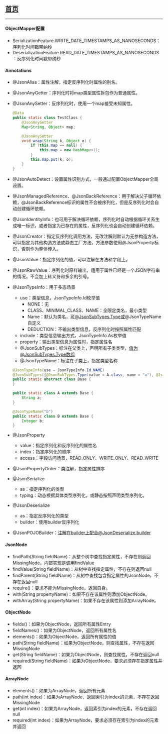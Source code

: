## [首页](https://kingkh1995.github.io/blog/)

***

#### ObjectMapper配置
- SerializationFeature.WRITE_DATE_TIMESTAMPS_AS_NANOSECONDS：序列化时间戳带纳秒
- DeserializationFeature.READ_DATE_TIMESTAMPS_AS_NANOSECONDS：反序列化时间戳带纳秒

#### Annotations

- @JsonAlias：属性注解，指定反序列化时属性的别名。

- @JsonAnyGetter：序列化时将map类型属性拆包作为普通属性。

- @JsonAnySetter：反序列化时，使用一个map接受未知属性。

    ```java
    @Data
    public static class TestClass {
        @JsonAnyGetter
        Map<String, Object> map;

        @JsonAnySetter
        void wrap(String k, Object o) {
            if (this.map == null) {
                this.map = new HashMap<>();
            }
            this.map.put(k, o);
        }
    }
    ```

- @JsonAutoDetect：设置属性识别方式，一般通过配置ObjectMapper全局设置。

- @JsonManagedReference、@JsonBackReference：用于解决父子循环依赖，@JsonBackReference标识的属性不会被序列化，但是反序列化时会自动创建循环依赖。

- @JsonIdentityInfo：也可用于解决循环依赖，序列化时自动根据循环关系生成唯一标识，或者指定为已存在的属性，反序列化也会自动创建循环依赖。

- @JsonCreator：指定反序列化调用方法，无改注解则默认为无参构造方法，可以指定为其他构造方法或静态工厂方法，方法参数使用@JsonProperty标识，否则作为整体传入。

- @JsonValue：指定序列化的值，可以注解在方法和字段上。

- @JsonRawValue：序列化时原样输出，适用于属性已经是一个JSON字符串的情况，不会加上转义符和多余的引号。

- @JsonTypeInfo：用于多态场景
    - use：类型信息，JsonTypeInfo.Id枚举值
        - NONE：无
        - CLASS、MINIMAL_CLASS、NAME：全限定类名，最小类型
        - Name：默认为类名，可@JsonSubTypes.Type或@JsonTypeName自定义
        - DEDUCTION：不输出类型信息，反序列化时按照属性匹配
    - include：类型信息输出方式，JsonTypeInfo.As枚举值
    - property：输出类型信息为属性时，指定属性名
    - @JsonSubTypes：标注在父类上，声明所有子类类型，值为@JsonSubTypes.Type数组
    - @JsonTypeName：标注在子类上，指定类型名称

    ```java
    @JsonTypeInfo(use = JsonTypeInfo.Id.NAME)
    @JsonSubTypes({@JsonSubTypes.Type(value = A.class, name = "a"), @JsonSubTypes.Type(B.class)})
    public static abstract class Base {
    }

    public static class A extends Base {
        String a;
    }

    @JsonTypeName("b")
    public static class B extends Base {
        Integer b;
    }
    ```

- @JsonProperty
    - value：指定序列化和反序列化的属性名
    - index：指定序列化的顺序
    - access：字段访问场景，READ_ONLY、WRITE_ONLY、READ_WRITE

- @JsonPropertyOrder：类注解，指定属性排序

- @JsonSerialize
    - as：指定序列化的类型
    - typing：动态根据具体类型序列化，或静态按照声明类型序列化。

- @JsonDeserialize
    - as：指定反序列化的类型
    - builder：使用builder反序列化
    
- @JsonPOJOBuilder：注解在builder上配合@JsonDeserialize.builder

#### JsonNode
- findPath(String fieldName)：从整个树中查找指定属性，不存在则返回MissingNode，内部实现是调用findValue
- findValue(String fieldName)：从树中查找指定属性，不存在则返回null
- findParent(String fieldName)：从树中查找包含指定属性的JsonNode，不存在返回null
- require()：要求不能为MissingNode，返回自身。
- with(String propertyName)：如果不存在该属性则添加ObjectNode。
- withArray(String propertyName)：如果不存在该属性则添加ArrayNode。

#### ObjectNode
- fields()：如果为ObjectNode，返回所有属性Entry
- fieldNames()：如果为ObjectNode，返回所有属性名
- elements()：如果为ObjectNode，返回所有属性的值
- path(String fieldName)：如果为ObjectNode，则查找属性，不存在返回MissingNode
- get(String fieldName)：如果为ObjectNode，则查找属性，不存在返回null
- required(String fieldName)：如果为ObjectNode，要求必须存在指定属性并返回

#### ArrayNode
- elements()：如果为ArrayNode，返回所有元素
- path(int index)：如果为ArrayNode，返回索引为index的元素，不存在返回MissingNode
- get(int index)：如果为ArrayNode，返回索引为index的元素，不存在返回null
- required(int index)：如果为ArrayNode，要求必须存在索引为index的元素并返回